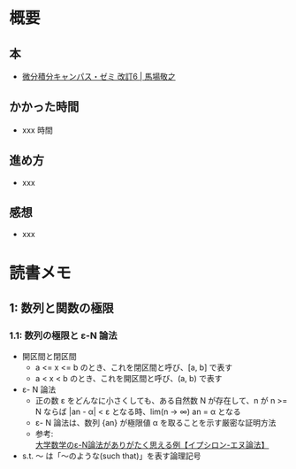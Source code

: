 # 概要

## 本

- [微分積分キャンパス・ゼミ 改訂6 | 馬場敬之](https://amzn.to/3hF4Yij)

## かかった時間

- xxx 時間

## 進め方

- xxx

## 感想

- xxx

# 読書メモ

## 1: 数列と関数の極限

### 1.1: 数列の極限と ε-N 論法

- 開区間と閉区間
  - a <= x <= b のとき、これを閉区間と呼び、[a, b] で表す
  - a < x < b のとき、これを開区間と呼び、(a, b) で表す
- ε- N 論法
  - 正の数 ε をどんなに小さくしても、ある自然数 N が存在して、n が n >= N ならば |an - α| < ε となる時、lim(n -> ∞) an = α となる
  - ε- N 論法は、数列 {an} が極限値 α を取ることを示す厳密な証明方法
  - 参考: [大学数学のε-N論法がありがたく思える例【イプシロン-エヌ論法】](https://okimath.com/ipusiron)
- s.t. 〜 は「〜のような(such that)」を表す論理記号
